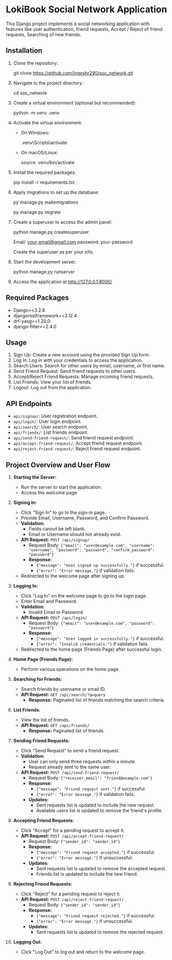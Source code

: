 # LokiBook Social Network Application

This Django project implements a social networking application with features like user authentication, friend requests, Accept / Reject of friend requests, Searching of new friends.

## Installation

1. Clone the repository:

	git clone https://github.com/logeshr290/soc_network.git

2. Navigate to the project directory:

	cd soc_network

3. Create a virtual environment (optional but recommended):

	python -m venv .venv

4. Activate the virtual environment:

	- On Windows:
  
 	 	.venv\Scripts\activate

	- On macOS/Linux:

	 	source .venv/bin/activate

5. Install the required packages:

	pip install -r requirements.txt

6. Apply migrations to set up the database:

	py manage.py makemigrations

	py manage.py migrate

7. Create a superuser to access the admin panel:

	python manage.py createsuperuser

	Email: your-email@gmail.com
	password: your-password

	Create the superuser as per your info.

8. Start the development server:

	python manage.py runserver

9. Access the application at http://127.0.0.1:8000/


## Required Packages

- Django==3.2.8
- djangorestframework==3.12.4
- drf-yasg==1.20.0
- django-filter==2.4.0

## Usage

1. Sign Up: Create a new account using the provided Sign Up form.
2. Log In: Log in with your credentials to access the application.
3. Search Users: Search for other users by email, username, or first name.
4. Send Friend Request: Send friend requests to other users.
5. Accept/Reject Friend Requests: Manage incoming friend requests.
6. List Friends: View your list of friends.
7. Logout: Log out from the application.

## API Endpoints

- `api/signup/`: User registration endpoint.
- `api/login/`: User login endpoint.
- `api/search/`: User search endpoint.
- `api/friends/`: List friends endpoint.
- `api/send-friend-request/`: Send friend request endpoint.
- `api/accept-friend-request/`: Accept friend request endpoint.
- `api/reject-friend-request/`: Reject friend request endpoint.

## Project Overview and User Flow

1. **Starting the Server:**
   - Run the server to start the application.
   - Access the welcome page.

2. **Signing In:**
   - Click "Sign In" to go to the sign-in page.
   - Provide Email, Username, Password, and Confirm Password.
   - **Validation:**
     - Fields cannot be left blank.
     - Email or Username should not already exist.
   - **API Request:** `POST /api/signup/`
     - Request Body: `{"email": "user@example.com", "username": "username", "password": "password", "confirm_password": "password"}`
     - **Response:** 
       - `{"message": "User signed up successfully."}` if successful.
       - `{"error": "Error message."}` if validation fails.
   - Redirected to the welcome page after signing up.

3. **Logging In:**
   - Click "Log In" on the welcome page to go to the login page.
   - Enter Email and Password.
   - **Validation:**
     - Invalid Email or Password.
   - **API Request:** `POST /api/login/`
     - Request Body: `{"email": "user@example.com", "password": "password"}`
     - **Response:** 
       - `{"message": "User logged in successfully."}` if successful.
       - `{"error": "Invalid credentials."}` if validation fails.
   - Redirected to the home page (Friends Page) after successful login.

4. **Home Page (Friends Page):**
   - Perform various operations on the home page.

5. **Searching for Friends:**
   - Search friends by username or email ID.
   - **API Request:** `GET /api/search/?q=query`
     - **Response:** Paginated list of friends matching the search criteria.

6. **List Friends:**
   - View the list of friends.
   - **API Request:** `GET /api/friends/`
     - **Response:** Paginated list of friends.

5. **Sending Friend Requests:**
   - Click "Send Request" to send a friend request.
   - **Validation:**
     - User can only send three requests within a minute.
     - Request already sent to the same user.
   - **API Request:** `POST /api/send-friend-request/`
     - Request Body: `{"receiver_email": "friend@example.com"}`
     - **Response:** 
       - `{"message": "Friend request sent."}` if successful.
       - `{"error": "Error message."}` if validation fails.
     - **Updates:** 
       - Sent requests list is updated to include the new request.
       - Available users list is updated to remove the friend's profile.

8. **Accepting Friend Requests:**
   - Click "Accept" for a pending request to accept it.
   - **API Request:** `POST /api/accept-friend-request/`
     - Request Body: `{"sender_id": "sender_id"}`
     - **Response:** 
       - `{"message": "Friend request accepted."}` if successful.
       - `{"error": "Error message."}` if unsuccessful.
     - **Updates:** 
       - Sent requests list is updated to remove the accepted request.
       - Friends list is updated to include the new friend.

9. **Rejecting Friend Requests:**
   - Click "Reject" for a pending request to reject it.
   - **API Request:** `POST /api/reject-friend-request/`
     - Request Body: `{"sender_id": "sender_id"}`
     - **Response:** 
       - `{"message": "Friend request rejected."}` if successful.
       - `{"error": "Error message."}` if unsuccessful.
     - **Updates:** 
       - Sent requests list is updated to remove the rejected request.

10. **Logging Out:**
    - Click "Log Out" to log out and return to the welcome page.
